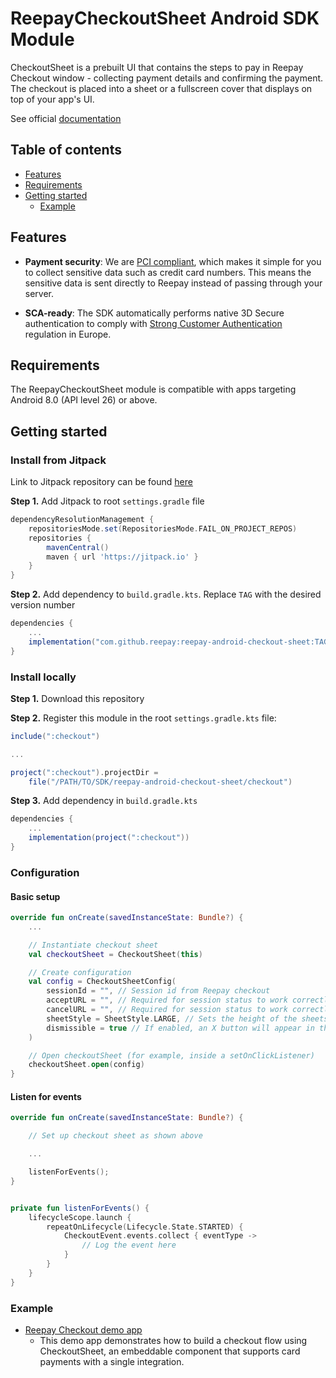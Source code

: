 # ReepayCheckoutSheet Android SDK Module

CheckoutSheet is a prebuilt UI that contains the steps to pay in Reepay Checkout window - collecting payment details and confirming the payment. The checkout is placed into a sheet or a fullscreen cover that displays on top of your app's UI.

See official [documentation](https://optimize-docs.billwerk.com/docs/checkout-sdk-for-android)

## Table of contents

<!--ts-->

- [Features](#features)
- [Requirements](#requirements)
- [Getting started](#getting-started)
  - [Example](#example)

<!--te-->

## Features

- **Payment security**: We are [PCI compliant](https://docs.reepay.com/docs/pci-certified), which makes it simple for you to collect sensitive data such as credit card numbers. This means the sensitive data is sent directly to Reepay instead of passing through your server.

- **SCA-ready**: The SDK automatically performs native 3D Secure authentication to comply with [Strong Customer Authentication](https://stripe.com/docs/strong-customer-authentication) regulation in Europe.

## Requirements

The ReepayCheckoutSheet module is compatible with apps targeting Android 8.0 (API level 26) or above.

## Getting started

### Install from Jitpack

Link to Jitpack repository can be found [here](https://jitpack.io/#reepay/reepay-android-checkout-sheet)

**Step 1.**
Add Jitpack to root `settings.gradle` file

```gradle
dependencyResolutionManagement {
    repositoriesMode.set(RepositoriesMode.FAIL_ON_PROJECT_REPOS)
    repositories {
        mavenCentral()
        maven { url 'https://jitpack.io' }
    }
}
```

**Step 2.**
Add dependency to `build.gradle.kts`. Replace `TAG` with the desired version number

```gradle
dependencies {
    ...
    implementation("com.github.reepay:reepay-android-checkout-sheet:TAG")
}
```

### Install locally

**Step 1.**
Download this repository

**Step 2.**
Register this module in the root `settings.gradle.kts` file:

```gradle
include(":checkout")

...

project(":checkout").projectDir =
    file("/PATH/TO/SDK/reepay-android-checkout-sheet/checkout")
```

**Step 3.**
Add dependency in `build.gradle.kts`

```gradle
dependencies {
    ...
    implementation(project(":checkout"))
}
```

### Configuration

#### Basic setup

```kotlin
override fun onCreate(savedInstanceState: Bundle?) {
    ...

    // Instantiate checkout sheet
    val checkoutSheet = CheckoutSheet(this)

    // Create configuration
    val config = CheckoutSheetConfig(
        sessionId = "", // Session id from Reepay checkout
        acceptURL = "", // Required for session status to work correctly
        cancelURL = "", // Required for session status to work correctly
        sheetStyle = SheetStyle.LARGE, // Sets the height of the sheets
        dismissible = true // If enabled, an X button will appear in the top-left corner of the sheet
    )

    // Open checkoutSheet (for example, inside a setOnClickListener)
    checkoutSheet.open(config)
}

```

#### Listen for events

```kotlin
override fun onCreate(savedInstanceState: Bundle?) {

    // Set up checkout sheet as shown above

    ...

    listenForEvents();
}


private fun listenForEvents() {
    lifecycleScope.launch {
        repeatOnLifecycle(Lifecycle.State.STARTED) {
            CheckoutEvent.events.collect { eventType ->
                // Log the event here
            }
        }
    }
}
```

### Example

- [Reepay Checkout demo app](https://github.com/reepay/reepay-checkout-demo-app-android-kotlin)
  - This demo app demonstrates how to build a checkout flow using CheckoutSheet, an embeddable component that supports card payments with a single integration.
